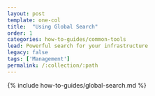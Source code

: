```yaml
---
layout: post
template: one-col
title:  "Using Global Search"
order: 1
categories: how-to-guides/common-tools
lead: Powerful search for your infrastructure
legacy: false
tags: ['Management']
permalink: /:collection/:path
---
```


{% include how-to-guides/global-search.md %}